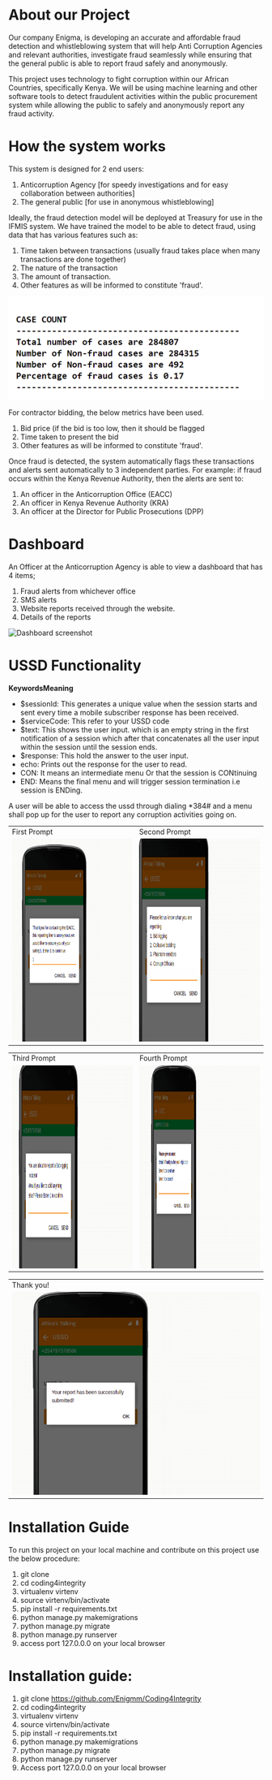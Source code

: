 
# About our Project
Our company Enigma, is developing an accurate and affordable fraud detection and whistleblowing system that will help Anti Corruption Agencies and relevant authorities, investigate fraud seamlessly while ensuring that the general public is able to report fraud safely and anonymously.

This project uses technology to fight corruption within our African Countries, specifically Kenya.
We will be using machine learning and other software tools to detect fraudulent activities within the public procurement system while allowing the public to safely and anonymously report any fraud activity.

# **How the system works** #
This system is designed for 2 end users:
  1. Anticorruption Agency [for speedy investigations and for easy collaboration between authorities]
  2. The general public [for use in anonymous whistleblowing]
  
Ideally, the fraud detection model will be deployed at Treasury for use in the IFMIS system.
We have trained the model to be able to detect fraud, using data that has various features such as:
 1. Time taken between transactions (usually fraud takes place when many transactions are done together)
 2. The nature of the transaction
 3. The amount of transaction.
 4. Other features as will be informed to constitute 'fraud'.

![ussdcodepicture](images/ml.png)

 
For contractor bidding, the below metrics have been used.

 1. Bid price (if the bid is too low, then it should be flagged
 2. Time taken to present the bid
 3. Other features as will be informed to constitute 'fraud'.
 
Once fraud is detected, the system automatically flags these transactions and alerts sent automatically to 3 independent parties.
For example: if fraud occurs within the Kenya Revenue Authority, then the alerts are sent to:
 1. An officer in the Anticorruption Office (EACC)
 2. An officer in Kenya Revenue Authority (KRA)
 3. An officer at the Director for Public Prosecutions (DPP)

# **Dashboard** #
An Officer at the Anticorruption Agency is able to view a dashboard that has 4 items;
1. Fraud alerts from whichever office
2. SMS alerts
3. Website reports received through the website.
4. Details of the reports

![Dashboard screenshot](https://user-images.githubusercontent.com/53013896/139947418-b683d630-4959-422f-befc-5cdf8bb3be98.jpeg)


# **USSD Functionality** #

**KeywordsMeaning**

 - $sessionId: This generates a unique value when the session starts and sent every time a mobile subscriber response has been received.
- $serviceCode: This refer to your USSD code
 - $text: This shows the user input. which is an empty string in the first notification of a session which after that concatenates all the user input within the session until the session ends.
- $response: This hold the answer to the user input.
- echo: Prints out the response for the user to read.
- CON: It means an intermediate menu Or that the session is CONtinuing
- END: Means the final menu and will trigger session termination i.e session is ENDing.

A user will be able to access the ussd through dialing *384# and a menu shall pop up for the user to report any corruption activities going on.

<table>
  <tr>
    <td>First Prompt</td>
     <td>Second Prompt</td>
  </tr>
  <tr>
    <td><img src="images/word.png" width=600 height=400></td>
    <td><img src="images/work.png" width=600 height=400></td>
   </tr>
 </table>
 
<table>
  <tr>
    <td>Third Prompt</td>
     <td>Fourth Prompt</td>
  </tr>
  <tr>
    <td><img src="images/okay.png" width=700 height=400></td>
    <td><img src="images/challenge.png" width=700 height=400></td>
   </tr>
 </table>
 
 <table>
  <tr>
    <td>Thank you!</td>
  </tr>
  <tr>
    <td><img src="images/ussd.png" width=600 height=400></td>
   
   </tr>
 </table>


# **Installation Guide** #

To run this project on your local machine and <possibly> contribute on this project use the below procedure:
1. git clone <githublink>
2. cd coding4integrity
3. virtualenv virtenv
4. source virtenv/bin/activate
5. pip install -r requirements.txt
6. python manage.py makemigrations
7. python manage.py migrate
8. python manage.py runserver
9. access port 127.0.0.0 on your local browser



# **Installation guide:** #

1. git clone https://github.com/Enigmm/Coding4Integrity
2. cd coding4integrity
3. virtualenv virtenv
4. source virtenv/bin/activate
5. pip install -r requirements.txt
6. python manage.py makemigrations
7. python manage.py migrate
8. python manage.py runserver
9. Access port 127.0.0.0 on your local browser












